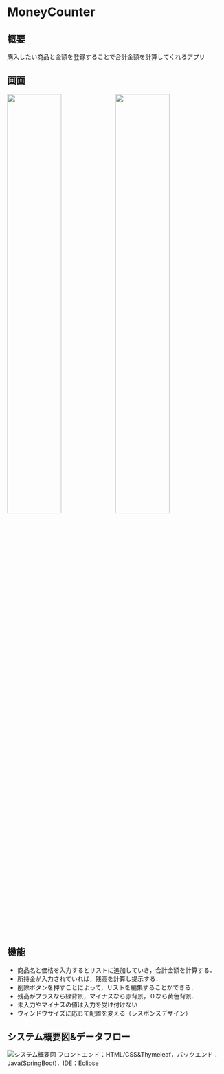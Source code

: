 # MoneyCounter

## 概要
購入したい商品と金額を登録することで合計金額を計算してくれるアプリ

## 画面
<img src="https://github.com/tHirai67/MoneyCounter/assets/107760651/f281d12f-967c-4620-9e44-6224b54866f2" width="50%"><img src="https://github.com/tHirai67/MoneyCounter/assets/107760651/30c19a0c-38e5-41c3-9a70-16a209395489" width="50%">

## 機能
- 商品名と価格を入力するとリストに追加していき，合計金額を計算する．
- 所持金が入力されていれば，残高を計算し提示する．
- 削除ボタンを押すことによって，リストを編集することができる．
- 残高がプラスなら緑背景，マイナスなら赤背景，０なら黄色背景．
- 未入力やマイナスの値は入力を受け付けない
- ウィンドウサイズに応じて配置を変える（レスポンスデザイン）

## システム概要図&データフロー
![システム概要図](https://github.com/tHirai67/MoneyCounter/assets/107760651/28783ef1-0b26-42ef-972d-fde68c5ba00c)
フロントエンド：HTML/CSS&Thymeleaf，バックエンド：Java(SpringBoot)，IDE：Eclipse
